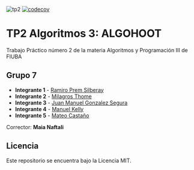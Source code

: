 ![tp2](https://github.com/fiuba/algo3_proyecto_base_tp2/actions/workflows/build.yml/badge.svg) [![codecov](https://codecov.io/gh/fiuba/algo3_proyecto_base_tp2/branch/master/graph/badge.svg)](https://codecov.io/gh/fiuba/algo3_proyecto_base_tp2)

# TP2 Algoritmos 3: **ALGOHOOT**

Trabajo Práctico número 2 de la materia Algoritmos y Programación III de FIUBA

## Grupo 7

* **Integrante 1** - [Ramiro Prem Silberay](https://github.com/premzray)
* **Integrante 2** - [Milagros Thome](https://github.com/milithome)
* **Integrante 3** - [Juan Manuel Gonzalez Segura](https://github.com/undragonIII)
* **Integrante 4** - [Manuel Kelly](https://github.com/manuelklly)
* **Integrante 5** - [Mateo Castaño](https://github.com/mateocastano15)

Corrector: **Maia Naftali**

## Licencia

Este repositorio se encuentra bajo la Licencia MIT.
